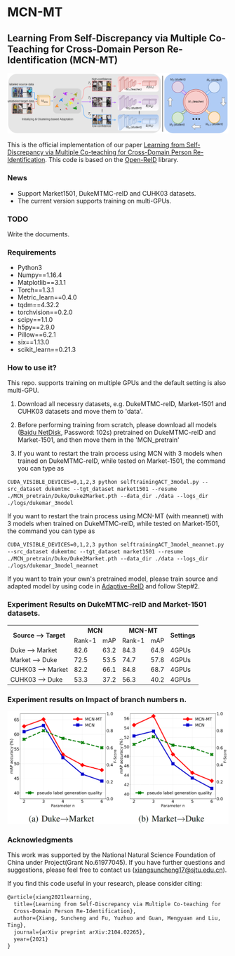 # MCN-MT

## Learning From Self-Discrepancy via Multiple Co-Teaching for Cross-Domain Person Re-Identification (MCN-MT)

<img src='images/MCN-MT.png'/>

This is the official implementation of our paper [Learning from Self-Discrepancy via Multiple Co-teaching for Cross-Domain Person Re-Identification](http://arxiv.org/abs/2104.02265). This code is based on the [Open-ReID](https://github.com/Cysu/open-reid) library.

### News
- Support Market1501, DukeMTMC-reID and CUHK03 datasets.
- The current version supports training on multi-GPUs.


### TODO
Write the documents.

### Requirements
- Python3
- Numpy==1.16.4
- Matplotlib==3.1.1
- Torch==1.3.1
- Metric_learn==0.4.0
- tqdm==4.32.2
- torchvision==0.2.0
- scipy==1.1.0
- h5py==2.9.0
- Pillow==6.2.1
- six==1.13.0
- scikit_learn==0.21.3

### How to use it?
This repo. supports training on multiple GPUs and the default setting is also multi-GPU.

1. Download all necessry datasets, e.g. DukeMTMC-reID, Market-1501 and CUHK03 datasets and move them to 'data'.  

2. Before performing training from scratch, please download all models ([Baidu NetDisk](https://pan.baidu.com/s/1WcjIyvoW8RI-FrEdsnLVgg), Password: 102s) pretrained on DukeMTMC-reID and Market-1501, and then move them in the 'MCN_pretrain'

3. If you want to restart the train process using MCN with 3 models when trained on DukeMTMC-reID, while tested on Market-1501, the command you can type as
```
CUDA_VISIBLE_DEVICES=0,1,2,3 python selftrainingACT_3model.py --src_dataset dukemtmc --tgt_dataset market1501 --resume ./MCN_pretrain/Duke/Duke2Market.pth --data_dir ./data --logs_dir ./logs/dukemar_3model
```

If you want to restart the train process using MCN-MT (with meannet) with 3 models when trained on DukeMTMC-reID, while tested on Market-1501, the command you can type as
```
CUDA_VISIBLE_DEVICES=0,1,2,3 python selftrainingACT_3model_meannet.py --src_dataset dukemtmc --tgt_dataset market1501 --resume ./MCN_pretrain/Duke/Duke2Market.pth --data_dir ./data --logs_dir ./logs/dukemar_3model_meannet
```

If you want to train your own's pretrained model, please train source and adapted model by using code in [Adaptive-ReID](https://github.com/LcDog/DomainAdaptiveReID) and follow Step#2.

### Experiment Results on DukeMTMC-reID and Market-1501 datasets.
<!-- markdownlint-disable MD033 -->
<table>
    <tr>
        <th rowspan="2">Source --&gt; Target</th>
        <th colspan="2">MCN</th>
        <th colspan="2">MCN-MT</th>
        <th rowspan="2">Settings</th>
    </tr>
    <tr>
        <td>Rank-1</td>
        <td>mAP</td>
        <td>Rank-1</td>
        <td>mAP</td>
    </tr>
    <tr><td>Duke --&gt; Market</td><td>82.6</td><td>63.2</td><td>84.3</td><td>64.9</td><td>4GPUs</td></tr>
    <tr><td>Market --&gt; Duke</td><td>72.5</td><td>53.5</td><td>74.7</td><td>57.8</td><td>4GPUs</td></tr>
    <tr><td>CUHK03 --&gt; Market</td><td>82.2</td><td>66.1</td><td>84.8</td><td>68.7</td><td>4GPUs</td></tr>
    <tr><td>CUHK03 --&gt; Duke</td><td>53.3</td><td>37.2</td><td>56.3</td><td>40.2</td><td>4GPUs</td></tr>
</table>

### Experiment results on Impact of branch numbers n.
<img src='images/results.png'/>

### Acknowledgments
This work was supported by the National Natural Science Foundation of China under Project(Grant No.61977045).
If you have further questions and suggestions, please feel free to contact us (xiangsuncheng17@sjtu.edu.cn).

If you find this code useful in your research, please consider citing:
```
@article{xiang2021learning,
  title={Learning from Self-Discrepancy via Multiple Co-teaching for 
  Cross-Domain Person Re-Identification},
  author={Xiang, Suncheng and Fu, Yuzhuo and Guan, Mengyuan and Liu, Ting},
  journal={arXiv preprint arXiv:2104.02265},
  year={2021}
}
```